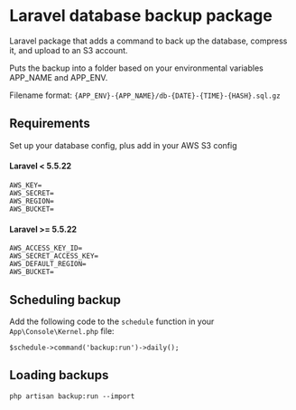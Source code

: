 # Laravel database backup package

Laravel package that adds a command to back up the database, compress it, and upload to an S3 account.

Puts the backup into a folder based on your environmental variables APP_NAME and APP_ENV.

Filename format:  `{APP_ENV}-{APP_NAME}/db-{DATE}-{TIME}-{HASH}.sql.gz`

## Requirements

Set up your database config, plus add in your AWS S3 config

#### Laravel < 5.5.22
```
AWS_KEY=
AWS_SECRET=
AWS_REGION=
AWS_BUCKET=
```

#### Laravel >= 5.5.22
```
AWS_ACCESS_KEY_ID=
AWS_SECRET_ACCESS_KEY=
AWS_DEFAULT_REGION=
AWS_BUCKET=
```

## Scheduling backup

Add the following code to the `schedule` function in your `App\Console\Kernel.php` file:

    $schedule->command('backup:run')->daily();

## Loading backups

    php artisan backup:run --import
